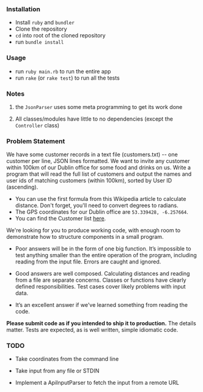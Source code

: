 ### Installation

 - Install `ruby` and `bundler`
 - Clone the repository
 - `cd` into root of the cloned repository
 - run `bundle install`

### Usage

 - run `ruby main.rb` to run the entire app
 - run `rake` (or `rake test`) to run all the tests


 ### Notes

 1. the `JsonParser` uses some meta programming to get its work done

 1. All classes/modules have little to no dependencies (except the `Controller` class)


### Problem Statement

We have some customer records in a text file (customers.txt) -- one customer per line, JSON lines formatted. We want to invite any customer within 100km of our Dublin office for some food and drinks on us. Write a program that will read the full list of customers and output the names and user ids of matching customers (within 100km), sorted by User ID (ascending).

 - You can use the first formula from this Wikipedia article to calculate distance. Don't forget, you'll need to convert degrees to radians.
 - The GPS coordinates for our Dublin office are `53.339428, -6.257664`.
 - You can find the Customer list [here](https://s3.amazonaws.com/intercom-take-home-test/customers.txt).


 We're looking for you to produce working code, with enough room to demonstrate how to structure components in a small program.



- Poor answers will be in the form of one big function. It’s impossible to test anything smaller than the entire operation of the program, including reading from the input file. Errors are caught and ignored.

- Good answers are well composed. Calculating distances and reading from a file are separate concerns. Classes or functions have clearly defined responsibilities. Test cases cover likely problems with input data.

- It’s an excellent answer if we've learned something from reading the code.


**Please submit code as if you intended to ship it to production.** The details matter. Tests are expected, as is well written, simple idiomatic code.


### TODO

 - Take coordinates from the command line

 - Take input from any file or STDIN

 - Implement a ApiInputParser to fetch the input from a remote URL
